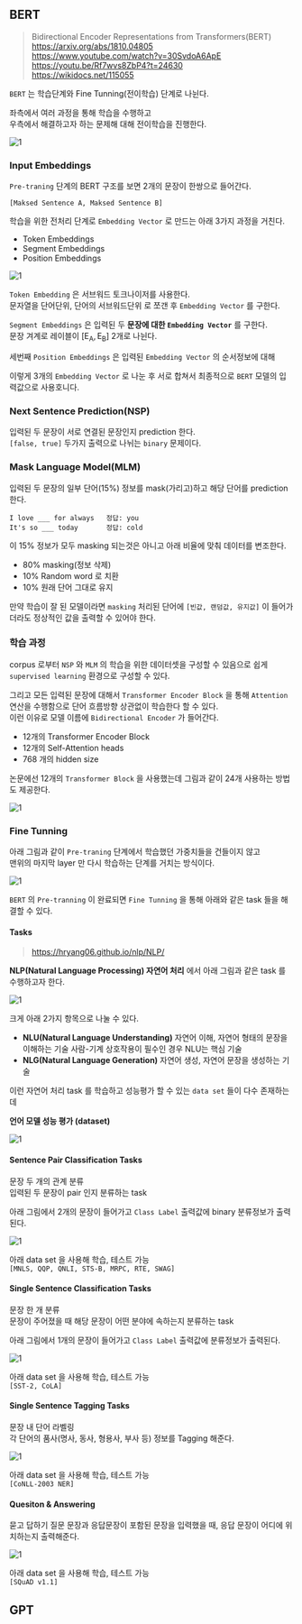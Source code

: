 ## BERT

> Bidirectional Encoder Representations from Transformers(BERT)  
> <https://arxiv.org/abs/1810.04805>  
> <https://www.youtube.com/watch?v=30SvdoA6ApE>  
> <https://youtu.be/Rf7wvs8ZbP4?t=24630>  
> <https://wikidocs.net/115055>  

`BERT` 는 학습단계와 Fine Tunning(전이학습) 단계로 나뉜다.  

좌측에서 여러 과정을 통해 학습을 수행하고  
우측에서 해결하고자 하는 문제해 대해 전이학습을 진행한다.  

![1](image/bert1.png)  

### Input Embeddings

`Pre-traning` 단계의 BERT 구조를 보면 2개의 문장이 한쌍으로 들어간다.  

`[Maksed Sentence A, Maksed Sentence B]`

학습을 위한 전처리 단계로 `Embedding Vector` 로 만드는 아래 3가지 과정을 거친다.  

- Token Embeddings  
- Segment Embeddings  
- Position Embeddings  

![1](image/bert3.png)  

`Token Embedding` 은 서브워드 토크나이저를 사용한다.  
문자열을 단어단위, 단어의 서브워드단위 로 쪼갠 후 `Embedding Vector` 를 구한다.  

`Segment Embeddings` 은 입력된 두 **문장에 대한 `Embedding Vector`** 를 구한다.  
문장 겨계로 레이블이 $\mathrm{[E_A, E_B]}$ 2개로 나뉜다.  

세번째 `Position Embeddings` 은 입력된 `Embedding Vector` 의 순서정보에 대해 

이렇게 3개의 `Embedding Vector` 로 나눈 후 서로 합쳐서 최종적으로 `BERT` 모델의 입력값으로 사용호니다.   

### Next Sentence Prediction(NSP)

입력된 두 문장이 서로 연결된 문장인지 prediction 한다.  
`[false, true]` 두가지 출력으로 나뉘는 `binary` 문제이다.  

### Mask Language Model(MLM)

입력된 두 문장의 일부 단어(15%) 정보를 mask(가리고)하고 해당 단어를 prediction 한다.  

```
I love ___ for always   정답: you
It's so ___ today       정답: cold
```

이 15% 정보가 모두 masking 되는것은 아니고 아래 비율에 맞춰 데이터를 변조한다.  

- 80% masking(정보 삭제)  
- 10% Random word 로 치환  
- 10% 원래 단어 그대로 유지  

만약 학습이 잘 된 모델이라면 `masking` 처리된 단어에 `[빈값, 랜덤값, 유지값]` 이 들어가더라도 정상적인 값을 출력할 수 있어야 한다.  

### 학습 과정  

corpus 로부터 `NSP` 와 `MLM` 의 학습을 위한 데이터셋을 구성할 수 있음으로
쉽게 `supervised learning` 환경으로 구성할 수 있다.  

그리고 모든 입력된 문장에 대해서 `Transformer Encoder Block` 을 통해 `Attention` 연산을 수행함으로 단어 흐름방향 상관없이 학습한다 할 수 있다.  
이런 이유로 모델 이름에 `Bidirectional Encoder` 가 들어간다.  

- 12개의 Transformer Encoder Block
- 12개의 Self-Attention heads
- 768 개의 hidden size

논문에선 12개의 `Transformer Block` 을 사용했는데 그림과 같이 24개 사용하는 방법도 제공한다.  

![1](image/bert2.png)  

### Fine Tunning  

아래 그림과 같이 `Pre-traning` 단계에서 학습했던 가중치들을 건들이지 않고  
맨위의 마지막 layer 만 다시 학습하는 단계를 거치는 방식이다.  

![1](image/bert5.png)  

`BERT` 의 `Pre-tranning` 이 완료되면 `Fine Tunning` 을 통해 아래와 같은 task 들을 해결할 수 있다.  

#### Tasks

> <https://hryang06.github.io/nlp/NLP/>

**NLP(Natural Language Processing) 자연어 처리** 에서 아래 그림과 같은 task 를 수행하고자 한다.  

![1](image/bert10.png)  

크게 아래 2가지 항목으로 나눌 수 있다.  

- **NLU(Natural Language Understanding)**
  자연어 이해, 자연어 형태의 문장을 이해하는 기술
  사람-기계 상호작용이 필수인 경우 NLU는 핵심 기술
- **NLG(Natural Language Generation)**
  자연어 생성, 자연어 문장을 생성하는 기술

이런 자연어 처리 task 를 학습하고 성능평가 할 수 있는 `data set` 들이 다수 존재하는데  

**언어 모델 성능 평가 (dataset)**

![1](image/bert11.png)  

#### Sentence Pair Classification Tasks

문장 두 개의 관계 분류  
입력된 두 문장이 pair 인지 분류하는 task    

아래 그림에서 2개의 문장이 들어가고 `Class Label` 출력값에 binary 분류정보가 출력된다.  

![1](image/bert6.png)  

아래 data set 을 사용해 학습, 테스트 가능  
`[MNLS, QQP, QNLI, STS-B, MRPC, RTE, SWAG]`

#### Single Sentence Classification Tasks

문장 한 개 분류  
문장이 주어졌을 때 해당 문장이 어떤 분야에 속하는지 분류하는 task  

아래 그림에서 1개의 문장이 들어가고 `Class Label` 출력값에 분류정보가 출력된다.  

![1](image/bert7.png)  

아래 data set 을 사용해 학습, 테스트 가능  
`[SST-2, CoLA]`  

#### Single Sentence Tagging Tasks

문장 내 단어 라벨링  
각 단어의 품사(명사, 동사, 형용사, 부사 등) 정보를 Tagging 해준다.  

![1](image/bert8.png)  

아래 data set 을 사용해 학습, 테스트 가능  
`[CoNLL-2003 NER]`  

#### Quesiton & Answering

묻고 답하기
질문 문장과 응답문장이 포함된 문장을 입력했을 때, 응답 문장이 어디에 위치하는지 출력해준다.  

![1](image/bert9.png)  

아래 data set 을 사용해 학습, 테스트 가능  
`[SQuAD v1.1]`  

## GPT

